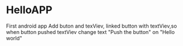 # HelloAPP
First android app
Add buton and texViev, linked button with textViev,so when button pushed textViev change text "Push the button" on "Hello world"
